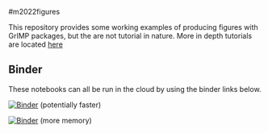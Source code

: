 #m2022figures

This repository provides some working examples of producing figures with GrIMP packages, but the are not tutorial in nature. More in depth tutorials are located [here](https://github.com/fastice/GrIMPTools)

## Binder

These notebooks can all be run in the cloud by using the binder links below. 

[![Binder](https://mybinder.org/badge_logo.svg)](https://mybinder.org/v2/gh/fastice/m2022figures/HEAD?urlpath=lab) (potentially faster)

[![Binder](https://gesis.mybinder.org/badge_logo.svg)](https://gesis.mybinder.org/v2/gh/fastice/m2022figures/HEAD?urlpath=lab) (more memory)
